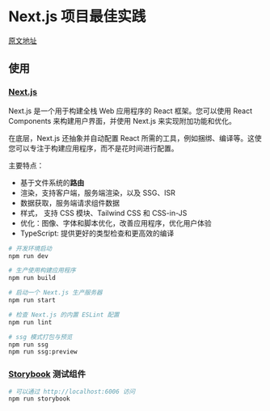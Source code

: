 # Next.js 项目最佳实践

[原文地址](https://juejin.cn/post/7194410416879960125)

## 使用

### [Next.js](https://nextjs.org/)

Next.js 是一个用于构建全栈 Web 应用程序的 React 框架。您可以使用 React Components 来构建用户界面，并使用 Next.js 来实现附加功能和优化。

在底层，Next.js 还抽象并自动配置 React 所需的工具，例如捆绑、编译等。这使您可以专注于构建应用程序，而不是花时间进行配置。

主要特点：

- 基于文件系统的**路由**
- 渲染，支持客户端，服务端渲染，以及 SSG、ISR
- 数据获取，服务端请求组件数据
- 样式， 支持 CSS 模块、Tailwind CSS 和 CSS-in-JS
- 优化：图像、字体和脚本优化，改善应用程序，优化用户体验
- TypeScript: 提供更好的类型检查和更高效的编译

```bash
# 开发环境启动
npm run dev

# 生产使用构建应用程序
npm run build

# 启动一个 Next.js 生产服务器
npm run start

# 检查 Next.js 的内置 ESLint 配置
npm run lint

# ssg 模式打包与预览
npm run ssg
npm run ssg:preview
```

### [Storybook](https://storybook.js.org/) 测试组件

```bash
# 可以通过 http://localhost:6006 访问
npm run storybook
```
